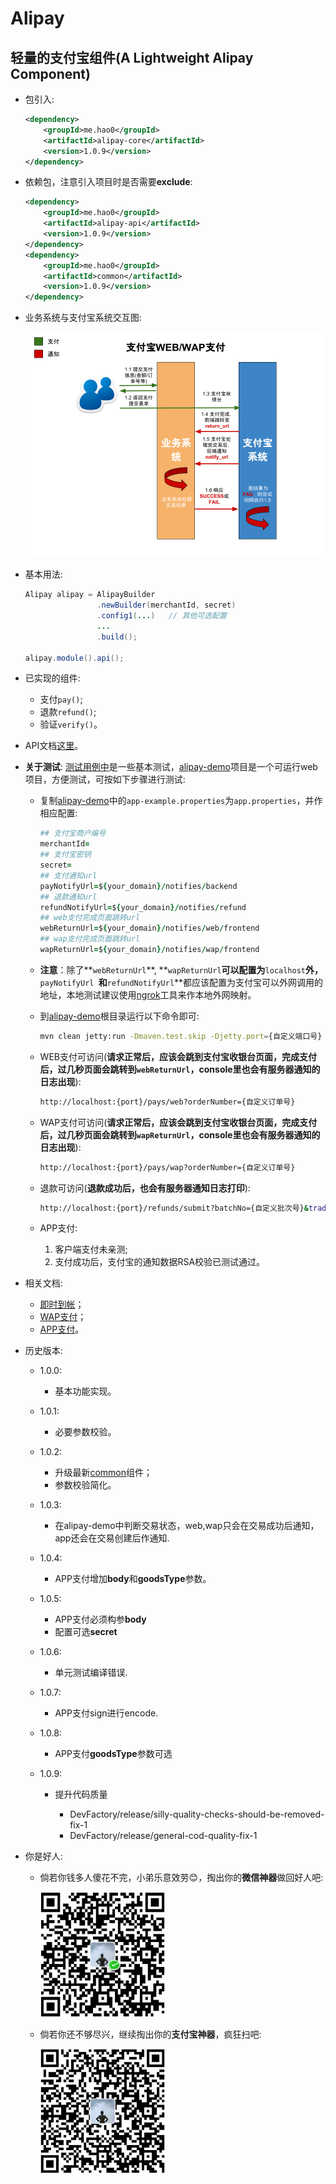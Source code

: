 # Alipay

轻量的支付宝组件(A Lightweight Alipay Component)
---

+ 包引入:
	
	```xml
	<dependency>
        <groupId>me.hao0</groupId>
        <artifactId>alipay-core</artifactId>
        <version>1.0.9</version>
    </dependency>
	```
	
+ 依赖包，注意引入项目时是否需要**exclude**:

	```xml
	<dependency>
        <groupId>me.hao0</groupId>
        <artifactId>alipay-api</artifactId>
        <version>1.0.9</version>
    </dependency>
    <dependency>
        <groupId>me.hao0</groupId>
        <artifactId>common</artifactId>
        <version>1.0.9</version>
    </dependency>
	
	```

+ 业务系统与支付宝系统交互图:
	
	![](flow.png)
	
+ 基本用法:
	
	```java
	Alipay alipay = AlipayBuilder
                    .newBuilder(merchantId, secret)
                    .config1(...)	// 其他可选配置
                    ...
                    .build();
    
    alipay.module().api();
	```

+ 已实现的组件:

	+ 支付``pay()``;
	+ 退款``refund()``;
	+ 验证``verify()``。
		
+ API文档[这里](API.md)。

+ **关于测试**: [测试用例中](src/test/java/me/hao0/alipay/AlipayTest.java)是一些基本测试，[alipay-demo](alipay-demo)项目是一个可运行web项目，方便测试，可按如下步骤进行测试: 
	
	+  复制[alipay-demo](alipay-demo)中的``app-example.properties``为``app.properties``，并作相应配置:

		```ruby
		## 支付宝商户编号
		merchantId=
		## 支付宝密钥
		secret=
		## 支付通知url
		payNotifyUrl=${your_domain}/notifies/backend
		## 退款通知url
		refundNotifyUrl=${your_domain}/notifies/refund
		## web支付完成页面跳转url
		webReturnUrl=${your_domain}/notifies/web/frontend
		## wap支付完成页面跳转url
		wapReturnUrl=${your_domain}/notifies/wap/frontend
		```
	
	+ **注意**：除了**``webReturnUrl``**, **``wapReturnUrl``**可以配置为**``localhost``**外，**``payNotifyUrl ``**和**``refundNotifyUrl``**都应该配置为支付宝可以外网调用的地址，本地测试建议使用[ngrok](https://ngrok.com/)工具来作本地外网映射。

	+ 到[alipay-demo](alipay-demo)根目录运行以下命令即可:

		```bash
		mvn clean jetty:run -Dmaven.test.skip -Djetty.port={自定义端口号}
		```
	
	+ WEB支付可访问(**请求正常后，应该会跳到支付宝收银台页面，完成支付后，过几秒页面会跳转到``webReturnUrl``，console里也会有服务器通知的日志出现**):
		
		```bash
		http://localhost:{port}/pays/web?orderNumber={自定义订单号}
		```	

	+ WAP支付可访问(**请求正常后，应该会跳到支付宝收银台页面，完成支付后，过几秒页面会跳转到``wapReturnUrl``，console里也会有服务器通知的日志出现**):
	
		```bash
		http://localhost:{port}/pays/wap?orderNumber={自定义订单号}
		```
	
	+ 退款可访问(**退款成功后，也会有服务器通知日志打印**):

		```bash
		http://localhost:{port}/refunds/submit?batchNo={自定义批次号}&tradeNo={服务器通知日志中的tradeNo}
		```
	
	+ APP支付: 
		
		1. 客户端支付未亲测;
		2. 支付成功后，支付宝的通知数据RSA校验已测试通过。 
	
+ 相关文档:
	
	+ [即时到帐](http://doc.open.alipay.com/doc2/detail?treeId=62&articleId=103566&docType=1)；
	+ [WAP支付](http://doc.open.alipay.com/doc2/detail?treeId=60&articleId=103564&docType=1)；
	+ [APP支付](http://doc.open.alipay.com/doc2/detail?treeId=59&articleId=103563&docType=1)。

+ 历史版本:

	+ 1.0.0:
		
		+ 基本功能实现。
	
	+ 1.0.1:
		
		+ 必要参数校验。

	+ 1.0.2:

	    + 升级最新[common](https://github.com/ihaolin/common)组件；
	    + 参数校验简化。

	+ 1.0.3:

	    + 在alipay-demo中判断交易状态，web,wap只会在交易成功后通知，app还会在交易创建后作通知.

	+ 1.0.4:

	    + APP支付增加**body**和**goodsType**参数。

	+ 1.0.5:

	    + APP支付必须构参**body**
	    + 配置可选**secret**

	+ 1.0.6:

	    + 单元测试编译错误.

	+ 1.0.7:

	    + APP支付sign进行encode.
    
    + 1.0.8:
    
        + APP支付**goodsType**参数可选
    
    + 1.0.9:
        
        + 提升代码质量
        
            + DevFactory/release/silly-quality-checks-should-be-removed-fix-1
            + DevFactory/release/general-cod-quality-fix-1

+ 你是好人:

	+ 倘若你钱多人傻花不完，小弟乐意效劳😊，掏出你的**微信神器**做回好人吧:
		
		<img src="wechat.png" width="200">
	
	+ 倘若你还不够尽兴，继续掏出你的**支付宝神器**，疯狂扫吧:

		<img src="alipay.png" width="200">
        